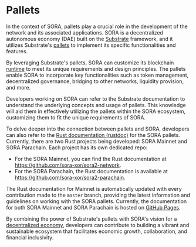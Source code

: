 # Pallets

In the context of SORA, pallets play a crucial role in the development of the network and its associated applications. SORA is a decentralized autonomous economy (DAE) built on the [Substrate](https://substrate.io/) framework, and it utilizes Substrate's [pallets](https://docs.substrate.io/learn/welcome-to-substrate/) to implement its specific functionalities and features.

By leveraging Substrate's pallets, SORA can customize its blockchain [runtime](https://docs.substrate.io/learn/runtime-development/) to meet its unique requirements and design principles. The pallets enable SORA to incorporate key functionalities such as token management, decentralized governance, bridging to other networks, liquidity provision, and more.

Developers working on SORA can refer to the Substrate documentation to understand the underlying concepts and usage of pallets. This knowledge will aid them in effectively utilizing the pallets within the SORA ecosystem, customizing them to fit the unique requirements of SORA.

To delve deeper into the connection between pallets and SORA, developers can also refer to the [Rust documentation (rustdoc)](https://docs.rs/) for the SORA pallets. Currently, there are two Rust projects being developed: SORA Mainnet and SORA Parachain. Each project has its own dedicated repo:

- For the SORA Mainnet, you can find the Rust documentation at https://github.com/sora-xor/sora2-network.
- For the SORA Parachain, the Rust documentation is available at https://github.com/sora-xor/sora2-parachain.

The Rust documentation for Mainnet is automatically updated with every contribution made to the `master` branch, providing the latest information and guidelines on working with the SORA pallets. Currently, the documentation for both SORA Mainnet and SORA Parachain is hosted on [GitHub Pages](https://sora-xor.github.io/sora2-network/).

By combining the power of Substrate's pallets with SORA's vision for a [decentralized economy](./sora-economy), developers can contribute to building a vibrant and sustainable ecosystem that facilitates economic growth, collaboration, and financial inclusivity.
